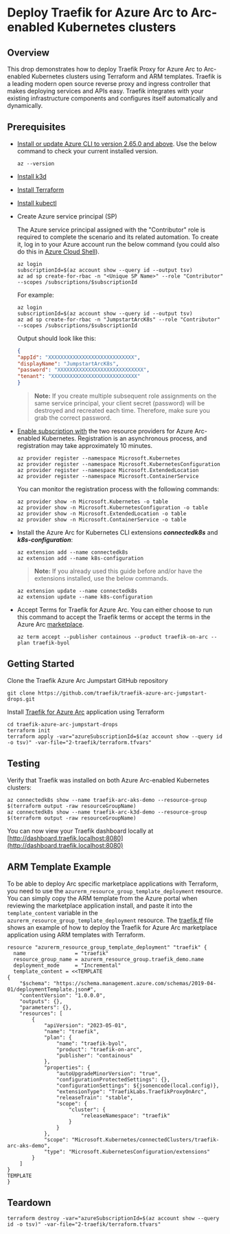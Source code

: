 # Deploy Traefik for Azure Arc to Arc-enabled Kubernetes clusters

## Overview

This drop demonstrates how to deploy Traefik Proxy for Azure Arc to Arc-enabled Kubernetes clusters using Terraform and ARM templates. Traefik is a leading modern open source reverse proxy and ingress controller that makes deploying services and APIs easy. Traefik integrates with your existing infrastructure components and configures itself automatically and dynamically.

## Prerequisites

* [Install or update Azure CLI to version 2.65.0 and above](https://learn.microsoft.com/cli/azure/install-azure-cli?view=azure-cli-latest). Use the below command to check your current installed version.

  ```shell
  az --version
  ```

* [Install k3d](https://k3d.io/stable/#installation)

* [Install Terraform](https://learn.hashicorp.com/tutorials/terraform/install-cli)

* [Install kubectl](https://kubernetes.io/docs/tasks/tools/install-kubectl/)

* Create Azure service principal (SP)

  The Azure service principal assigned with the "Contributor" role is required to complete the scenario and its related automation. To create it, log in to your Azure account run the below command (you could also do this in [Azure Cloud Shell](https://shell.azure.com/)).

    ```shell
    az login
    subscriptionId=$(az account show --query id --output tsv)
    az ad sp create-for-rbac -n "<Unique SP Name>" --role "Contributor" --scopes /subscriptions/$subscriptionId
    ```

    For example:

    ```shell
    az login
    subscriptionId=$(az account show --query id --output tsv)
    az ad sp create-for-rbac -n "JumpstartArcK8s" --role "Contributor" --scopes /subscriptions/$subscriptionId
    ```

    Output should look like this:

    ```json
    {
    "appId": "XXXXXXXXXXXXXXXXXXXXXXXXXXXX",
    "displayName": "JumpstartArcK8s",
    "password": "XXXXXXXXXXXXXXXXXXXXXXXXXXXX",
    "tenant": "XXXXXXXXXXXXXXXXXXXXXXXXXXXX"
    }
    ```

    > **Note:** If you create multiple subsequent role assignments on the same service principal, your client secret (password) will be destroyed and recreated each time. Therefore, make sure you grab the correct password.

* [Enable subscription with](https://learn.microsoft.com/azure/azure-resource-manager/management/resource-providers-and-types#register-resource-provider) the two resource providers for Azure Arc-enabled Kubernetes. Registration is an asynchronous process, and registration may take approximately 10 minutes.

  ```shell
  az provider register --namespace Microsoft.Kubernetes
  az provider register --namespace Microsoft.KubernetesConfiguration
  az provider register --namespace Microsoft.ExtendedLocation
  az provider register --namespace Microsoft.ContainerService
  ```

  You can monitor the registration process with the following commands:

  ```shell
  az provider show -n Microsoft.Kubernetes -o table
  az provider show -n Microsoft.KubernetesConfiguration -o table
  az provider show -n Microsoft.ExtendedLocation -o table
  az provider show -n Microsoft.ContainerService -o table
  ```

* Install the Azure Arc for Kubernetes CLI extensions ***connectedk8s*** and ***k8s-configuration***:

  ```shell
  az extension add --name connectedk8s
  az extension add --name k8s-configuration
  ```

  > **Note:** If you already used this guide before and/or have the extensions installed, use the below commands.

  ```shell
  az extension update --name connectedk8s
  az extension update --name k8s-configuration
  ```

* Accept Terms for Traefik for Azure Arc. You can either choose to run this command to accept the Traefik terms or accept the terms in the Azure Arc [marketplace](https://portal.azure.com/#view/Microsoft_Azure_Marketplace/GalleryItemDetailsBladeNopdl/id/containous.traefik-on-arc).

  ```shell
  az term accept --publisher containous --product traefik-on-arc --plan traefik-byol
  ```

## Getting Started

Clone the Traefik Azure Arc Jumpstart GitHub repository

  ```shell
  git clone https://github.com/traefik/traefik-azure-arc-jumpstart-drops.git
  ```

Install [Traefik for Azure Arc](https://portal.azure.com/#view/Microsoft_Azure_Marketplace/GalleryItemDetailsBladeNopdl/id/containous.traefik-on-arc/) application using Terraform
  ```shell
  cd traefik-azure-arc-jumpstart-drops
  terraform init
  terraform apply -var="azureSubscriptionId=$(az account show --query id -o tsv)" -var-file="2-traefik/terraform.tfvars"
  ```

## Testing

Verify that Traefik was installed on both Azure Arc-enabled Kubernetes clusters:

  ```shell
  az connectedk8s show --name traefik-arc-aks-demo --resource-group $(terraform output -raw resourceGroupName)
  az connectedk8s show --name traefik-arc-k3d-demo --resource-group $(terraform output -raw resourceGroupName)
  ```

You can now view your Traefik dashboard locally at [http://dashboard.traefik.localhost:8080](http://dashboard.traefik.localhost:8080)

## ARM Template Example

To be able to deploy Arc specific marketplace applications with Terraform, you need to use the `azurerm_resource_group_template_deployment` resource. You can simply copy the ARM template from the Azure portal when reviewing the marketplace application install, and paste it into the `template_content` variable in the `azurerm_resource_group_template_deployment` resource. The [traefik.tf](https://github.com/traefik-workshops/traefik-azure-arc-jumpstart-drops/blob/main/traefik.tf) file shows an example of how to deploy the Traefik for Azure Arc marketplace application using ARM templates with Terraform.

  ```hcl
  resource "azurerm_resource_group_template_deployment" "traefik" {
    name                = "traefik"
    resource_group_name = azurerm_resource_group.traefik_demo.name
    deployment_mode     = "Incremental"
    template_content = <<TEMPLATE
  {
      "$schema": "https://schema.management.azure.com/schemas/2019-04-01/deploymentTemplate.json#",
      "contentVersion": "1.0.0.0",
      "outputs": {},
      "parameters": {},
      "resources": [
          {
              "apiVersion": "2023-05-01",
              "name": "traefik",
              "plan": {
                  "name": "traefik-byol",
                  "product": "traefik-on-arc",
                  "publisher": "containous"
              },
              "properties": {
                  "autoUpgradeMinorVersion": "true",
                  "configurationProtectedSettings": {},
                  "configurationSettings": ${jsonencode(local.config)},
                  "extensionType": "TraefikLabs.TraefikProxyOnArc",
                  "releaseTrain": "stable",
                  "scope": {
                      "cluster": {
                          "releaseNamespace": "traefik"
                      }
                  }
              },
              "scope": "Microsoft.Kubernetes/connectedClusters/traefik-arc-aks-demo",
              "type": "Microsoft.KubernetesConfiguration/extensions"
          }
      ]
  }
  TEMPLATE
  }
  ```

## Teardown

  ```shell
  terraform destroy -var="azureSubscriptionId=$(az account show --query id -o tsv)" -var-file="2-traefik/terraform.tfvars"
  ```